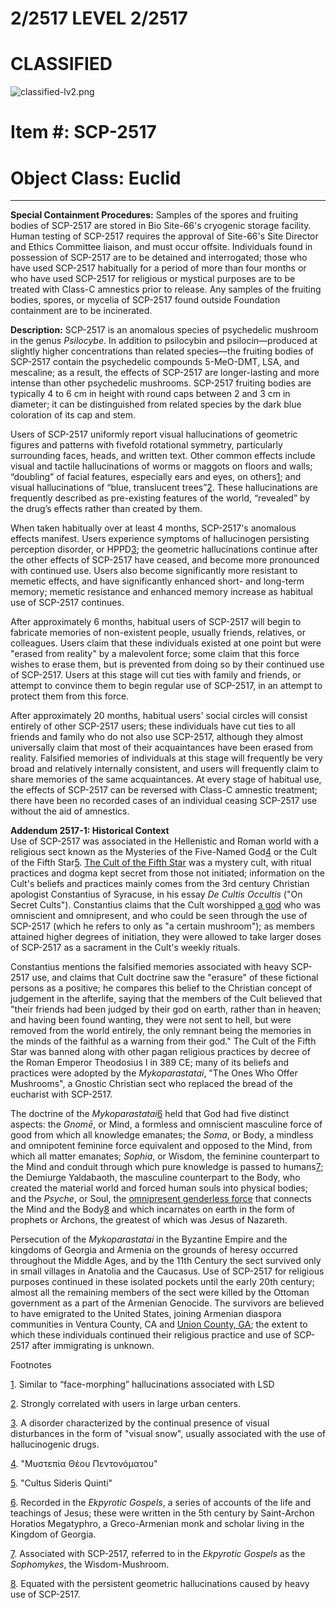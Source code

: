 2/2517 LEVEL 2/2517
===================

CLASSIFIED
==========

![classified-lv2.png](http://www.scp-wiki.net/local--files/component:classified-decoration-base/classified-lv2.png)

Item #: SCP-2517
================

Object Class: Euclid
====================

* * *

**Special Containment Procedures:** Samples of the spores and fruiting bodies of SCP-2517 are stored in Bio Site-66's cryogenic storage facility. Human testing of SCP-2517 requires the approval of Site-66's Site Director and Ethics Committee liaison, and must occur offsite. Individuals found in possession of SCP-2517 are to be detained and interrogated; those who have used SCP-2517 habitually for a period of more than four months or who have used SCP-2517 for religious or mystical purposes are to be treated with Class-C amnestics prior to release. Any samples of the fruiting bodies, spores, or mycelia of SCP-2517 found outside Foundation containment are to be incinerated.

**Description:** SCP-2517 is an anomalous species of psychedelic mushroom in the genus _Psilocybe_. In addition to psilocybin and psilocin—produced at slightly higher concentrations than related species—the fruiting bodies of SCP-2517 contain the psychedelic compounds 5-MeO-DMT, LSA, and mescaline; as a result, the effects of SCP-2517 are longer-lasting and more intense than other psychedelic mushrooms. SCP-2517 fruiting bodies are typically 4 to 6 cm in height with round caps between 2 and 3 cm in diameter; it can be distinguished from related species by the dark blue coloration of its cap and stem.

Users of SCP-2517 uniformly report visual hallucinations of geometric figures and patterns with fivefold rotational symmetry, particularly surrounding faces, heads, and written text. Other common effects include visual and tactile hallucinations of worms or maggots on floors and walls; “doubling” of facial features, especially ears and eyes, on others[1](javascript:;); and visual hallucinations of “blue, translucent trees”[2](javascript:;). These hallucinations are frequently described as pre-existing features of the world, “revealed” by the drug’s effects rather than created by them.

When taken habitually over at least 4 months, SCP-2517's anomalous effects manifest. Users experience symptoms of hallucinogen persisting perception disorder, or HPPD[3](javascript:;); the geometric hallucinations continue after the other effects of SCP-2517 have ceased, and become more pronounced with continued use. Users also become significantly more resistant to memetic effects, and have significantly enhanced short- and long-term memory; memetic resistance and enhanced memory increase as habitual use of SCP-2517 continues.

After approximately 6 months, habitual users of SCP-2517 will begin to fabricate memories of non-existent people, usually friends, relatives, or colleagues. Users claim that these individuals existed at one point but were "erased from reality" by a malevolent force; some claim that this force wishes to erase them, but is prevented from doing so by their continued use of SCP-2517. Users at this stage will cut ties with family and friends, or attempt to convince them to begin regular use of SCP-2517, in an attempt to protect them from this force.

After approximately 20 months, habitual users' social circles will consist entirely of other SCP-2517 users; these individuals have cut ties to all friends and family who do not also use SCP-2517, although they almost universally claim that most of their acquaintances have been erased from reality. Falsified memories of individuals at this stage will frequently be very broad and relatively internally consistent, and users will frequently claim to share memories of the same acquaintances. At every stage of habitual use, the effects of SCP-2517 can be reversed with Class-C amnestic treatment; there have been no recorded cases of an individual ceasing SCP-2517 use without the aid of amnestics.

**Addendum 2517-1: Historical Context**  
Use of SCP-2517 was associated in the Hellenistic and Roman world with a religious sect known as the Mysteries of the Five-Named God[4](javascript:;) or the Cult of the Fifth Star[5](javascript:;). [The Cult of the Fifth Star](/fifthist-hub) was a mystery cult, with ritual practices and dogma kept secret from those not initiated; information on the Cult's beliefs and practices mainly comes from the 3rd century Christian apologist Constantius of Syracuse, in his essay _De Cultis Occultis_ ("On Secret Cults"). Constantius claims that the Cult worshipped [a god](/scp-3125) who was omniscient and omnipresent, and who could be seen through the use of SCP-2517 (which he refers to only as "a certain mushroom"); as members attained higher degrees of initiation, they were allowed to take larger doses of SCP-2517 as a sacrament in the Cult's weekly rituals.

Constantius mentions the falsified memories associated with heavy SCP-2517 use, and claims that Cult doctrine saw the "erasure" of these fictional persons as a positive; he compares this belief to the Christian concept of judgement in the afterlife, saying that the members of the Cult believed that "their friends had been judged by their god on earth, rather than in heaven; and having been found wanting, they were not sent to hell, but were removed from the world entirely, the only remnant being the memories in the minds of the faithful as a warning from their god." The Cult of the Fifth Star was banned along with other pagan religious practices by decree of the Roman Emperor Theodosius I in 389 CE; many of its beliefs and practices were adopted by the _Mykoparastatai_, "The Ones Who Offer Mushrooms", a Gnostic Christian sect who replaced the bread of the eucharist with SCP-2517.

The doctrine of the _Mykoparastatai_[6](javascript:;) held that God had five distinct aspects: the _Gnomē_, or Mind, a formless and omniscient masculine force of good from which all knowledge emanates; the _Soma_, or Body, a mindless and omnipotent feminine force equivalent and opposed to the Mind, from which all matter emanates; _Sophia_, or Wisdom, the feminine counterpart to the Mind and conduit through which pure knowledge is passed to humans[7](javascript:;); the Demiurge Yaldabaoth, the masculine counterpart to the Body, who created the material world and forced human souls into physical bodies; and the _Psyche_, or Soul, the [omnipresent genderless force](/scp-3125) that connects the Mind and the Body[8](javascript:;) and which incarnates on earth in the form of prophets or Archons, the greatest of which was Jesus of Nazareth.

Persecution of the _Mykoparastatai_ in the Byzantine Empire and the kingdoms of Georgia and Armenia on the grounds of heresy occurred throughout the Middle Ages, and by the 11th Century the sect survived only in small villages in Anatolia and the Caucasus. Use of SCP-2517 for religious purposes continued in these isolated pockets until the early 20th century; almost all the remaining members of the sect were killed by the Ottoman government as a part of the Armenian Genocide. The survivors are believed to have emigrated to the United States, joining Armenian diaspora communities in Ventura County, CA and [Union County, GA](/scp-1982); the extent to which these individuals continued their religious practice and use of SCP-2517 after immigrating is unknown.

Footnotes

[1](javascript:;). Similar to “face-morphing” hallucinations associated with LSD

[2](javascript:;). Strongly correlated with users in large urban centers.

[3](javascript:;). A disorder characterized by the continual presence of visual disturbances in the form of "visual snow", usually associated with the use of hallucinogenic drugs.

[4](javascript:;). "Μυστεπία Θέου Πεντονόματου"

[5](javascript:;). "Cultus Sideris Quinti"

[6](javascript:;). Recorded in the _Ekpyrotic Gospels_, a series of accounts of the life and teachings of Jesus; these were written in the 5th century by Saint-Archon Horatios Megatyphro, a Greco-Armenian monk and scholar living in the Kingdom of Georgia.

[7](javascript:;). Associated with SCP-2517, referred to in the _Ekpyrotic Gospels_ as the _Sophomykes_, the Wisdom-Mushroom.

[8](javascript:;). Equated with the persistent geometric hallucinations caused by heavy use of SCP-2517.